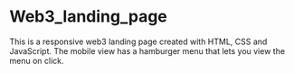 # Web3_landing_page
This is a responsive web3 landing page created with HTML, CSS and JavaScript.
The mobile view has a hamburger menu that lets you view the menu on click.
